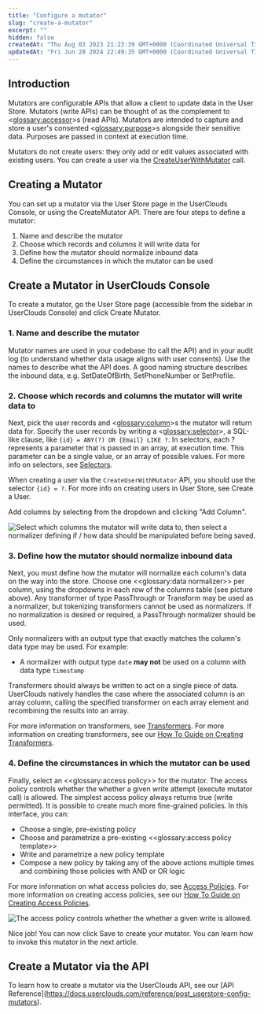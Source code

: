 ```yaml
---
title: "Configure a mutator"
slug: "create-a-mutator"
excerpt: ""
hidden: false
createdAt: "Thu Aug 03 2023 21:23:39 GMT+0000 (Coordinated Universal Time)"
updatedAt: "Fri Jun 28 2024 22:49:35 GMT+0000 (Coordinated Universal Time)"
---
```

## Introduction

Mutators are configurable APIs that allow a client to update data in the User Store. Mutators (write APIs) can be thought of as the complement to <<glossary:accessor>>s (read APIs). Mutators are intended to capture and store a user's consented <<glossary:purpose>>s alongside their sensitive data. Purposes are passed in context at execution time. 

Mutators do not create users: they only add or edit values associated with existing users. You can create a user via the [CreateUserWithMutator](https://docs.userclouds.com/reference/post_userstore-api-users)  call. 

## Creating a Mutator

You can set up a mutator via the User Store page in the UserClouds Console, or using the CreateMutator API. There are four steps to define a mutator:

1. Name and describe the mutator
2. Choose which records and columns it will write data for
3. Define how the mutator should normalize inbound data
4. Define the circumstances in which the mutator can be used

## Create a Mutator in UserClouds Console

To create a mutator, go the User Store page (accessible from the sidebar in UserClouds Console) and click Create Mutator. 

### 1. Name and describe the mutator

Mutator names are used in your codebase (to call the API) and in your audit log (to understand whether data usage aligns with user consents). Use the names to describe what the API does. A good naming structure describes the inbound data, e.g. SetDateOfBirth, SetPhoneNumber or SetProfile.

### 2. Choose which records and columns the mutator will write data to

Next, pick the user records and <<glossary:column>>s the mutator will return data for. Specify the user records by writing a <<glossary:selector>>, a SQL-like clause, like `{id} = ANY(?) OR {Email} LIKE ?`. In selectors, each ? represents a parameter that is passed in an array, at execution time. This parameter can be a single value, or an array of possible values. For more info on selectors, see [Selectors](https://docs.userclouds.com/docs/selectors).

When creating a user via the `CreateUserWithMutator` API, you should use the selector `{id} = ?`. For more info on creating users in User Store, see Create a User. 

Add columns by selecting from the dropdown and clicking "Add Column".

![Select which columns the mutator will write data to, then select a normalizer defining if / how data should be manipulated before being saved. ](https://files.readme.io/b410a49-image.png)


### 3. Define how the mutator should normalize inbound data

Next, you must define how the mutator will normalize each column's data on the way into the store. Choose one <<glossary:data normalizer>> per column, using the dropdowns in each row of the columns table (see picture above). Any transformer of type PassThrough or Transform may be used as a normalizer, but tokenizing transformers cannot be used as normalizers. If no normalization is desired or required, a PassThrough normalizer should be used.

Only normalizers with an output type that exactly matches the column's data type may be used. For example: 

- A normalizer with output type `date` **may not** be used on a column with data type `timestamp`

Transformers should always be written to act on a single piece of data. UserClouds natively handles the case where the associated column is an array column, calling the specified transformer on each array element and recombining the results into an array.

For more information on transformers, see [Transformers](https://docs.userclouds.com/docs/transformers-1). For more information on creating transformers, see our [How To Guide on Creating Transformers](https://docs.userclouds.com/docs/create-a-transformer).

### 4. Define the circumstances in which the mutator can be used

Finally, select an <<glossary:access policy>> for the mutator. The access policy controls whether the whether a given write attempt (execute mutator call) is allowed. The simplest access policy always returns true (write permitted). It is possible to create much more fine-grained policies. In this interface, you can:

- Choose a single, pre-existing policy
- Choose and parametrize a pre-existing <<glossary:access policy template>>
- Write and parametrize a new policy template
- Compose a new policy by taking any of the above actions multiple times and combining those policies with AND or OR logic

For more information on what access policies do, see [Access Policies](https://docs.userclouds.com/docs/access-policies-1). For more information on creating access policies, see our [How To Guide on Creating Access Policies](https://docs.userclouds.com/docs/create-an-access-policy).

![The access policy controls whether the whether a given write is allowed.](https://files.readme.io/8cb3a7a-spaces_66DzLwptb2SejhKV7Bhn_uploads_CroH4gBpzCJ5B5zSLyq5_image.webp)


Nice job! You can now click Save to create your mutator. You can learn how to invoke this mutator in the next article.

## Create a Mutator via the API

To learn how to create a mutator via the UserClouds API, see our [API Reference]\(<https://docs.userclouds.com/reference/post_userstore-config-mutators>).
